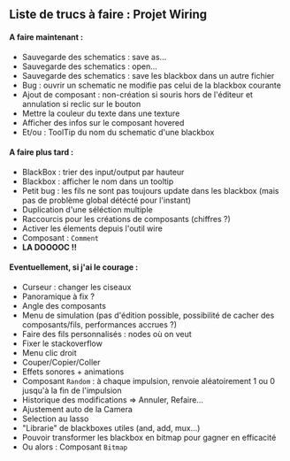 ## Liste de trucs à faire : Projet Wiring

#### A faire maintenant :
* Sauvegarde des schematics : save as...
* Sauvegarde des schematics : open...
* Sauvegarde des schematics : save les blackbox dans un autre fichier
* Bug : ouvrir un schematic ne modifie pas celui de la blackbox courante
* Ajout de composant : non-création si souris hors de l'éditeur et annulation si reclic sur le bouton
* Mettre la couleur du texte dans une texture
* Afficher des infos sur le composant hovered
* Et/ou : ToolTip du nom du schematic d'une blackbox

#### A faire plus tard :
* BlackBox : trier des input/output par hauteur
* Blackbox : afficher le nom dans un tooltip
* Petit bug : les fils ne sont pas toujours update dans les blackbox (mais pas de problème global détécté pour l'instant)
* Duplication d'une séléction multiple
* Raccourcis pour les créations de composants (chiffres ?)
* Activer les élements depuis l'outil wire
* Composant : `Comment`
* **LA DOOOOC !!**

#### Eventuellement, si j'ai le courage :
* Curseur : changer les ciseaux
* Panoramique à fix ?
* Angle des composants
* Menu de simulation (pas d'édition possible, possibilité de cacher des composants/fils, performances accrues ?)
* Faire des fils personnalisés : nodes où on veut
* Fixer le stackoverflow
* Menu clic droit
* Couper/Copier/Coller
* Effets sonores + animations
* Composant `Random` : à chaque impulsion, renvoie  aléatoirement 1 ou 0 jusqu'à la fin de l'impulsion
* Historique des modifications => Annuler, Refaire...
* Ajustement auto de la Camera
* Selection au lasso
* "Librarie" de blackboxes utiles (and, add, mux...)
* Pouvoir transformer les blackbox en bitmap pour gagner en efficacité
* Ou alors : Composant `Bitmap`